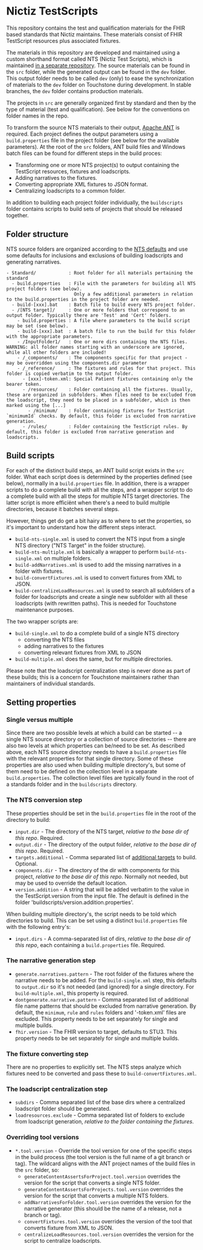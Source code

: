 # Nictiz TestScripts

This repository contains the test and qualification materials for the FHIR based standards that Nictiz maintains. These materials consist of FHIR TestScript resources plus associated fixtures.

The materials in this repository are developed and maintained using a custom shorthand format called NTS (Nictiz Test Scripts), which is maintained [in a separate repository](https://github.com/Nictiz/Nictiz-tooling-testscripts/tree/main/generate). The source materials can be found in the `src` folder, while the generated output can be found in the `dev` folder. This output folder needs to be called `dev` (only) to ease the synchronization of materials to the `dev` folder on Touchstone during development. In stable branches, the `dev` folder contains production materials. 

The projects in `src` are generally organized first by standard and then by the type of material (test and qualification). See below for the conventions on folder names in the repo.

To transform the source NTS materials to their output, [Apache ANT](https://ant.apache.org/) is required. Each project defines the output parameters using a `build.properties` file in the project folder (see below for the available parameters). At the root of the `src` folders, ANT build files and Windows batch files can be found for different steps in the build proces:

* Transforming one or more NTS project(s) to output containing the TestScript resources, fixtures and loadscripts.
* Adding narratives to the fixtures.
* Converting appropriate XML fixtures to JSON format.
* Centralizing loadscripts to a common folder.

In addition to building each project folder individually, the `buildscripts` folder contains scripts to build sets of projects that should be released together. 

## Folder structure

NTS source folders are organized according to the [NTS defaults](https://github.com/Nictiz/Nictiz-tooling-testscripts/tree/main/generate#folder-structure) and use some defaults for inclusions and exclusions of building loadscripts and generating narratives.

```
- Standard/            : Root folder for all materials pertaining the standard
  - build.properties   : File with the parameters for building all NTS project folders (see below).
                         Only a few additional parameters in relation to the build.properties in the project folder are needed.
  - build-[xxx].bat    : Batch file to build every NTS project folder.
  - /[NTS target]/     : One or more folders that correspond to an output folder. Typically there are 'Test' and 'Cert' folders.
    - build.properties : A file where parameters to the build script may be set (see below).
    - build-[xxx].bat  : A batch file to run the build for this folder with the appropriate parameters.
    - /InputFolder1/   : One or more dirs containing the NTS files. WARNING: all folder names starting with an underscore are ignored, while all other folders are included!
    - /_components/    : The components specific for that project - may be overridden using the components.dir parameter
    - /_reference/     : The fixtures and rules for that project. This folder is copied verbatim to the output folder.
      - [xxx]-token.xml: Special Patient fixtures containing only the bearer token.
      - /resources/    : Folder containing all the fixtures. Usually, these are organized in subfolders. When files need to be excluded from the loadscript, they need to be placed in a subfolder, which is then marked using the [...]
        - /minimum/    : Folder containing fixtures for TestScript `minimumId` checks. By default, this folder is excluded from narrative generation.
      - /rules/        : Folder containing the TestScript rules. By default, this folder is excluded from narrative generation and loadscripts.
```

## Build scripts
For each of the distinct build steps, an ANT build script exists in the `src` folder. What each script does is determined by the properties defined (see below), normally in a `build.properties` file. In addition, there is a wrapper scripts to do a complete build with all the steps, and a wrapper script to do a complete build with all the steps for multiple NTS target directories. The latter script is more efficiënt when there's a need to build multiple directories, because it batches several steps.

However, things get do get a bit hairy as to where to set the properties, so it's important to understand how the different steps interact.

* `build-nts-single.xml` is used to convert the NTS input from a single NTS directory ("NTS Target" in the folder structure).
* `build-nts-multiple.xml` is basically a wrapper to perform `build-nts-single.xml` on multiple folders.
* `build-addNarratives.xml` is used to add the missing narratives in a folder with fixtures.
* `build-convertFixtures.xml` is used to convert fixtures from XML to JSON.
* `build-centralizeLoadResources.xml` is used to search all subfolders of a folder for loadscripts and create a single new subfolder with all these loadscripts (with rewritten paths). This is needed for Touchstone maintenance purposes.

The two wrapper scripts are:
* `build-single.xml` to do a complete build of a single NTS directory
  * converting the NTS files
  * adding narratives to the fixtures
  * converting relevant fixtures from XML to JSON
* `build-multiple.xml` does the same, but for multiple directories.

Please note that the loadscript centralization step is never done as part of these builds; this is a concern for Touchstone maintainers rather than maintainers of individual standards.

## Setting properties
### Single versus multiple
Since there are two possible levels at which a build can be started -- a single NTS source directory or a collection of source directories -- there are also two levels at which properties can be/need to be set. As described above, each NTS source directory needs to have a `build.properties` file with the relevant properties for that single directory. Some of these properties are also used when building multiple directory's, but some of them need to be defined on the collection level in a separate `build.properties`. The collection level files are typically found in the root of a standards folder and in the `buildscripts` directory.

### The NTS conversion step
These properties should be set in the `build.properties` file in the root of the directory to build:
* `input.dir` - The directory of the NTS target, _relative to the base dir of this repo_. Required.
* `output.dir` - The directory of the output folder, _relative to the base dir of this repo_. Required.
* `targets.additional` - Comma separated list of [additional targets](https://github.com/Nictiz/Nictiz-tooling-testscripts/tree/main/generate#building-different-variants) to build. Optional.
* `components.dir` - The directory of the dir with components for this project, _relative to the base dir of this repo_. Normally not needed, but may be used to override the default location.
* `version.addition` - A string that will be added verbatim to the value in the TestScript.version from the input file. The default is defined in the folder 'buildscripts/version.addition.properties'.

When building multiple directory's, the script needs to be told which directories to build. This can be set using a distinct `build.properties` file with the following entry's:
* `input.dirs` - A comma-separated list of dirs, _relative to the base dir of this repo_, each containing a `build.properties` file. Required.

### The narrative generation step
* `generate.narratives.pattern` - The root folder of the fixtures where the narrative needs to be added. For the `build-single.xml` step, this defaults to `output.dir` so it's not needed (and ignored) for a single directory. For `build-multiple.xml`, this property is required.
* `dontgenerate.narrative.pattern` - Comma separated list of additional file name patterns that should be excluded from narrative generation. By default, the `minimum`, `rule` and `rules` folders and '-token.xml' files are excluded. This property needs to be set separately for single and multiple builds.
* `fhir.version` - The FHIR version to target, defaults to STU3. This property needs to be set separately for single and multiple builds.

### The fixture converting step
There are no properties to explicitly set. The NTS steps analyze which fixtures need to be converted and pass these to `build-convertFixtures.xml`.

### The loadscript centralization step
* `subdirs` - Comma separated list of the base dirs where a centralized loadscript folder should be generated.
* `loadresources.exclude` - Comma separated list of folders to exclude from loadscript generation, _relative to the folder containing the fixtures_.

### Overriding tool versions
* `*.tool.version` - Override the tool version for one of the specific steps in the build process (the tool version is the full name of a git branch or tag). The wildcard aligns with the ANT project names of the build files in the `src` folder, so:
  * `generateContentAssertsForProject.tool.version` overrides the version for the script that converts a single NTS folder.
  * `generateContentAssertsForProjects.tool.version` overrides the version for the script that converts a multiple NTS folders.
  * `addNarrativesForFolder.tool.version` overrides the version for the narrative generator (this should be the name of a release, not a branch or tag).
  * `convertFixtures.tool.version` overrides the version of the tool that converts fixture from XML to JSON.
  * `centralizeLoadResources.tool.version` overrides the version for the script to centralize loadscripts.
